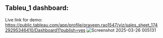 ## Tableu_1 dashboard:
Live link for demo: https://public.tableau.com/app/profile/praveen.rao1547/viz/sales_sheet_17429295346410/Dashboard1?publish=yes
![Screenshot 2025-03-26 005131](https://github.com/user-attachments/assets/c3c2aac3-c600-4d9e-bd23-d8fead4cbba9)
